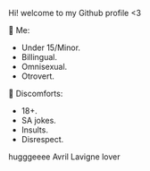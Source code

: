 Hi! welcome to my Github profile <3

📍 Me:
- Under 15/Minor.
- Billingual.
- Omnisexual.
- Otrovert.


 🔗 Discomforts: 
 - 18+.
 - SA jokes.
 - Insults.
 - Disrespect.

hugggeeee Avril Lavigne lover
